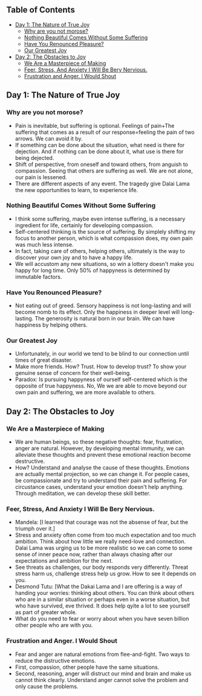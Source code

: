 <!-- TOC titleSize:2 tabSpaces:2 depthFrom:1 depthTo:6 withLinks:1 updateOnSave:1 orderedList:0 skip:0 title:1 charForUnorderedList:* -->
## Table of Contents
* [Day 1: The Nature of True Joy](#day-1-the-nature-of-true-joy)
  * [Why are you not morose?](#why-are-you-not-morose)
  * [Nothing Beautiful Comes Without Some Suffering](#nothing-beautiful-comes-without-some-suffering)
  * [Have You Renounced Pleasure?](#have-you-renounced-pleasure)
  * [Our Greatest Joy](#our-greatest-joy)
* [Day 2: The Obstacles to Joy](#day-2-the-obstacles-to-joy)
  * [We Are a Masterpiece of Making](#we-are-a-masterpiece-of-making)
  * [Feer, Stress, And Anxiety I Will Be Bery Nervious.](#feer-stress-and-anxiety-i-will-be-bery-nervious)
  * [Frustration and Anger. I Would Shout](#frustration-and-anger-i-would-shout)
<!-- /TOC -->

## Day 1: The Nature of True Joy
### Why are you not morose?
- Pain is inevitable, but suffering is optional. Feelings of pain+The suffering that comes as a result of our response=feeling the pain of two arrows. We can avoid it by.
- If something can be done about the situation, what need is there for dejection. And if nothing can be done about it, what use is there for being dejected.
- Shift of perspective, from oneself and toward others, from anguish to compassion. Seeing that others are suffering as well. We are not alone, our pain is lessened.
- There are different aspects of any event. The tragedy give Dalai Lama the new opportunities to learn, to experience life.
### Nothing Beautiful Comes Without Some Suffering
- I think some suffering, maybe even intense suffering, is a necessary ingredient for life, certainly for developing compassion.
- Self-centered thinking is the source of suffering. By simplely shifting my focus to another person, which is what compassion does, my own pain was much less intense.
- In fact, taking care of others, helping others, ultimately is the way to discover your own joy and to have a happy life.
- We will accustom any new situations, so win a lottery doesn't make you happy for long time. Only 50% of happyness is determined by immutable factors.
### Have You Renounced Pleasure?
- Not eating out of greed. Sensory happiness is not long-lasting and will become nomb to its effect. Only the happiness in deeper level will long-lasting. The generosity is natural born in our brain. We can have happiness by helping others.
### Our Greatest Joy
- Unfortunately, in our world we tend to be blind to our connection until times of great disaster.
- Make more friends. How? Trust. How to develop trust? To show your genuine sense of concern for their well-being.
- Paradox: Is pursuing happyness of ourself self-centered which is the opposite of true happyness. No, We we are able to move beyond our own pain and suffering, we are more available to others.

## Day 2: The Obstacles to Joy
### We Are a Masterpiece of Making
- We are human beings, so these negative thoughts: fear, frustration, anger are natural. However, by developing mental immunity, we can alleviate these thoughts and prevent these emotional reaction become destructive.
- How? Understand and analyse the cause of these thoughts. Emotions are actually mental projection, so we can change it. For people cases, be compassionate and try to understand their pain and suffering. For circustance cases, understand your emotion doesn't help anything. Through meditation, we can develop these skill better.

### Feer, Stress, And Anxiety I Will Be Bery Nervious.
- Mandela: \[I learned that courage was not the absense of fear, but the triumph over it.\]
- Stress and anxiety often come from too much expectation and too much ambition. Think about how little we really need-love and connection. Dalai Lama was urging us to be more realistic so we can come to some sense of inner peace now, rather than always chasing after our expectations and ambition for the next.
- See threats as challenges, our body responds very differently. Threat stress harm us, challenge stress help us grow. How to see it depends on you.
- Desmond Tutu: \[What the Dakai Lama and I are offering is a way of handing your worries: thinking about others. You can think about others who are in a similar situation or perhaps even in a worse situation, but who have survived, eve thrived. It does help qyite a lot to see yourself as part of greater whole.
- What do you need to fear or worry about when you have seven billion other people who are with you.

### Frustration and Anger. I Would Shout
- Fear and anger are natural emotions from flee-and-fight. Two ways to reduce the distructive emotions.
- First, compassion, other people have the same situations.
- Second, reasoning, anger will distruct our mind and brain and make us cannot think clearly. Understand anger cannot solve the problem and only cause the problems.
